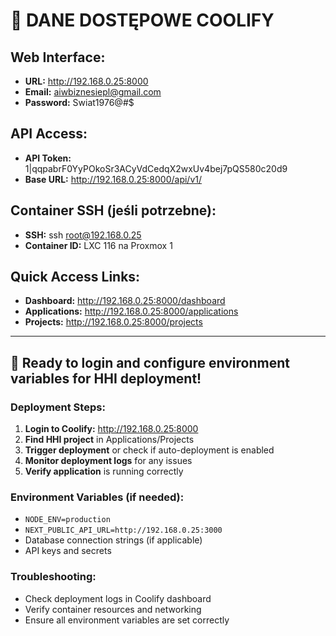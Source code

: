 # 🔑 DANE DOSTĘPOWE COOLIFY

## Web Interface:
- **URL:** http://192.168.0.25:8000
- **Email:** aiwbiznesiepl@gmail.com
- **Password:** Swiat1976@#$

## API Access:
- **API Token:** 1|qqpabrF0YyPOkoSr3ACyVdCedqX2wxUv4bej7pQS580c20d9
- **Base URL:** http://192.168.0.25:8000/api/v1/

## Container SSH (jeśli potrzebne):
- **SSH:** ssh root@192.168.0.25
- **Container ID:** LXC 116 na Proxmox 1

## Quick Access Links:
- **Dashboard:** http://192.168.0.25:8000/dashboard
- **Applications:** http://192.168.0.25:8000/applications
- **Projects:** http://192.168.0.25:8000/projects

---

## 🚀 Ready to login and configure environment variables for HHI deployment!

### Deployment Steps:
1. **Login to Coolify:** http://192.168.0.25:8000
2. **Find HHI project** in Applications/Projects
3. **Trigger deployment** or check if auto-deployment is enabled
4. **Monitor deployment logs** for any issues
5. **Verify application** is running correctly

### Environment Variables (if needed):
- `NODE_ENV=production`
- `NEXT_PUBLIC_API_URL=http://192.168.0.25:3000`
- Database connection strings (if applicable)
- API keys and secrets

### Troubleshooting:
- Check deployment logs in Coolify dashboard
- Verify container resources and networking
- Ensure all environment variables are set correctly 
